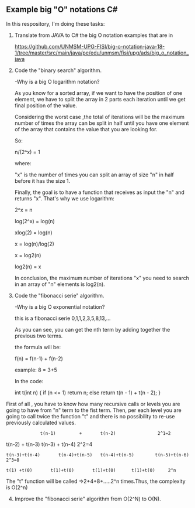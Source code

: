 Example big "O" notations C#
-------------------------

In this respository, I'm doing these tasks:

1. Translate from JAVA to C# the big O notation examples that are in  

   https://github.com/UNMSM-UPG-FISI/big-o-notation-java-18-1/tree/master/src/main/java/pe/edu/unmsm/fisi/upg/ads/big_o_notation_java

2. Code the "binary search" algorithm.

   -Why is a big O logarithm notation? 
   
	As you know for a sorted array, if we want to have the position of one element, we have to split the array in 2 parts each iteration
	until we get final position of the value.
	
	Considering the worst case ,the total of iterations will be the maximum number of times the array can be split in half until you have one element of the array that contains the value that you are looking for.
	
	So:
	
	n/(2^x) = 1
	
	where:
	
	"x" is the number of times you can split an array of size "n" in half before it has the size 1.
	
	Finally, the goal is to have a function that receives as input the "n" and returns "x". That's why we use logarithm:
	
	2^x = n
	
	log(2^x) = log(n)
	
	xlog(2) = log(n)
	
	x = log(n)/log(2)
	
	x = log2(n)
	
	log2(n) = x
	
	In conclusion, the maximum number of iterations "x" you need to search in an array of "n" elements is log2(n).
	
	
3. Code the "fibonacci serie" algorithm. 

   -Why is a big O exponential notation?
   
   	this is a fibonacci serie 0,1,1,2,3,5,8,13,...

	As you can see, you can get the nth term by adding together the previous two terms.

	the formula will be:

	f(n) = f(n-1) + f(n-2)

	example: 8 = 3+5

	In the code:

	int t(int n)
	{
    	  if (n <= 1) return n;
          else return t(n - 1) + t(n - 2);
	}

First of all , you have to know how many recursive calls or levels you are going to have from "n" term to the fist term. Then, per each level you are going to call twice the function "t" and there is no possibility to re-use previously calculated values.

	     		 t(n-1)			+ 		t(n-2)	     	      2^1=2
	      
t(n-2)		+      t(n-3)		      t(n-3)	+	  t(n-4)      2^2=4
     
	t(n-3)+t(n-4)	    t(n-4)+t(n-5)	t(n-4)+t(n-5)	     t(n-5)+t(n-6)    2^3=8

	t(1) +t(0)	     t(1)+t(0)		 t(1)+t(0)		t(1)+t(0)     2^n

The "t" function will be called =>2+4+8+.....2^n times.Thus, the complexity  is O(2^n)
   
4. Improve the "fibonacci serie" algorithm from O(2^N) to O(N).
